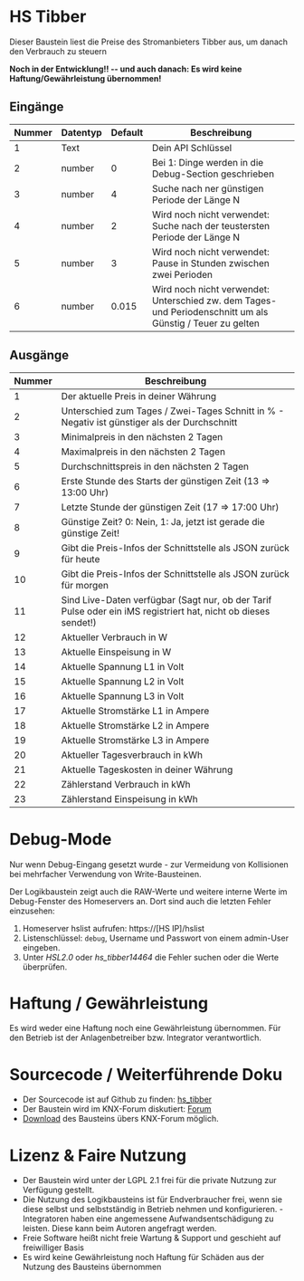 # HS Tibber

Dieser Baustein liest die Preise des Stromanbieters Tibber aus, um danach den Verbrauch zu steuern

**Noch in der Entwicklung!! -- und auch danach: Es wird keine Haftung/Gewährleistung übernommen!**

## Eingänge

| Nummer | Datentyp | Default | Beschreibung                                                                                               |
|--------|----------|---------|------------------------------------------------------------------------------------------------------------|
| 1      | Text     |         | Dein API Schlüssel                                                                                         |
| 2      | number   | 0       | Bei 1: Dinge werden in die Debug-Section geschrieben                                                       |
| 3      | number   | 4       | Suche nach ner günstigen Periode der Länge N                                                               |
| 4      | number   | 2       | Wird noch nicht verwendet: Suche nach der teustersten Periode der Länge N                                  |
| 5      | number   | 3       | Wird noch nicht verwendet: Pause in Stunden zwischen zwei Perioden                                         |
| 6      | number   | 0.015   | Wird noch nicht verwendet: Unterschied zw. dem Tages- und Periodenschnitt um als Günstig / Teuer zu gelten |


## Ausgänge

| Nummer | Beschreibung                                                                                                   |
|--------|----------------------------------------------------------------------------------------------------------------|
| 1      | Der aktuelle Preis in deiner Währung                                                                           |
| 2      | Unterschied zum Tages / Zwei-Tages Schnitt in % - Negativ ist günstiger als der Durchschnitt                   |
| 3      | Minimalpreis in den nächsten 2 Tagen                                                                           |
| 4      | Maximalpreis in den nächsten 2 Tagen                                                                           |
| 5      | Durchschnittspreis in den nächsten 2 Tagen                                                                     |
| 6      | Erste Stunde des Starts der günstigen Zeit (13 => 13:00 Uhr)                                                   |
| 7      | Letzte Stunde der günstigen Zeit (17 => 17:00 Uhr)                                                             |
| 8      | Günstige Zeit? 0: Nein, 1: Ja, jetzt ist gerade die günstige Zeit!                                             |
| 9      | Gibt die Preis-Infos der Schnittstelle als JSON zurück für heute                                               |
| 10     | Gibt die Preis-Infos der Schnittstelle als JSON zurück für morgen                                              |
| 11     | Sind Live-Daten verfügbar (Sagt nur, ob der Tarif Pulse oder ein iMS registriert hat, nicht ob dieses sendet!) |
| 12     | Aktueller Verbrauch in W                                                                                       |
| 13     | Aktuelle Einspeisung in W                                                                                      |
| 14     | Aktuelle Spannung L1 in Volt                                                                                   |
| 15     | Aktuelle Spannung L2 in Volt                                                                                   |
| 16     | Aktuelle Spannung L3 in Volt                                                                                   |
| 17     | Aktuelle Stromstärke L1 in Ampere                                                                              |
| 18     | Aktuelle Stromstärke L2 in Ampere                                                                              |
| 19     | Aktuelle Stromstärke L3 in Ampere                                                                              |
| 20     | Aktueller Tagesverbrauch in kWh                                                                                |
| 21     | Aktuelle Tageskosten in deiner Währung                                                                         |
| 22     | Zählerstand Verbrauch in kWh                                                                                   |
| 23     | Zählerstand Einspeisung in kWh                                                                                 |

# Debug-Mode

Nur wenn Debug-Eingang gesetzt wurde - zur Vermeidung von Kollisionen bei mehrfacher Verwendung von Write-Bausteinen.

Der Logikbaustein zeigt auch die RAW-Werte und weitere interne Werte im Debug-Fenster des Homeservers an. Dort sind auch
die letzten Fehler einzusehen:

1. Homeserver hslist aufrufen: https://[HS IP]/hslist
2. Listenschlüssel: `debug`, Username und Passwort von einem admin-User eingeben.
3. Unter *HSL2.0* oder *hs_tibber14464* die Fehler suchen oder die Werte überprüfen.

# Haftung / Gewährleistung

Es wird weder eine Haftung noch eine Gewährleistung übernommen. Für den Betrieb ist der Anlagenbetreiber bzw. Integrator
verantwortlich.

# Sourcecode / Weiterführende Doku

* Der Sourcecode ist auf Github zu finden: [hs_tibber](https://github.com/SvenBunge/hs_tibber)
* Der Baustein wird im KNX-Forum
  diskutiert: [Forum](https://knx-user-forum.de/forum/%C3%B6ffentlicher-bereich/knx-eib-forum/1842460-tibber-preise-auf-dem-homeserver)
* [Download](https://service.knx-user-forum.de/?comm=download&id=14464) des Bausteins übers KNX-Forum möglich.

# Lizenz & Faire Nutzung

* Der Baustein wird unter der LGPL 2.1 frei für die private Nutzung zur Verfügung gestellt.
* Die Nutzung des Logikbausteins ist für Endverbraucher frei, wenn sie diese selbst und selbstständig in Betrieb nehmen
  und konfigurieren. - Integratoren haben eine angemessene Aufwandsentschädigung zu leisten. Diese kann beim Autoren angefragt werden. 
* Freie Software heißt nicht freie Wartung & Support und geschieht auf freiwilliger Basis
* Es wird keine Gewährleistung noch Haftung für Schäden aus der Nutzung des Bausteins übernommen
